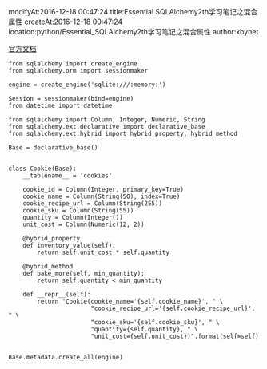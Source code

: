 modifyAt:2016-12-18 00:47:24
title:Essential SQLAlchemy2th学习笔记之混合属性
createAt:2016-12-18 00:47:24
location:python/Essential_SQLAlchemy2th学习笔记之混合属性
author:xbynet

[官方文档](http://docs.sqlalchemy.org/en/latest/orm/extensions/hybrid.html)

```
from sqlalchemy import create_engine
from sqlalchemy.orm import sessionmaker

engine = create_engine('sqlite:///:memory:')

Session = sessionmaker(bind=engine)
from datetime import datetime

from sqlalchemy import Column, Integer, Numeric, String
from sqlalchemy.ext.declarative import declarative_base
from sqlalchemy.ext.hybrid import hybrid_property, hybrid_method

Base = declarative_base()


class Cookie(Base):
    __tablename__ = 'cookies'

    cookie_id = Column(Integer, primary_key=True)
    cookie_name = Column(String(50), index=True)
    cookie_recipe_url = Column(String(255))
    cookie_sku = Column(String(55))
    quantity = Column(Integer())
    unit_cost = Column(Numeric(12, 2))
    
    @hybrid_property
    def inventory_value(self):
        return self.unit_cost * self.quantity
    
    @hybrid_method
    def bake_more(self, min_quantity):
        return self.quantity < min_quantity
        
    def __repr__(self):
        return "Cookie(cookie_name='{self.cookie_name}', " \
                       "cookie_recipe_url='{self.cookie_recipe_url}', " \
                       "cookie_sku='{self.cookie_sku}', " \
                       "quantity={self.quantity}, " \
                       "unit_cost={self.unit_cost})".format(self=self)
 

Base.metadata.create_all(engine)
```